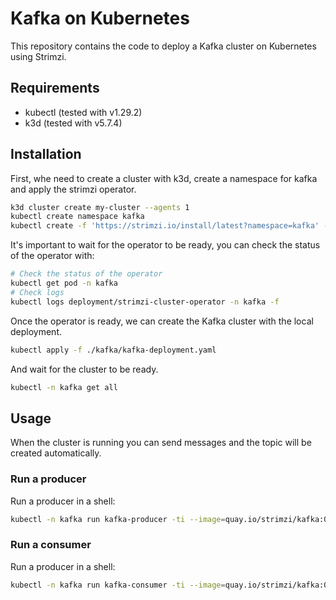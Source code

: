 # Kafka on Kubernetes

This repository contains the code to deploy a Kafka cluster on Kubernetes using Strimzi.

## Requirements

- kubectl (tested with v1.29.2)
- k3d (tested with v5.7.4)

## Installation

First, whe need to create a cluster with k3d, create a namespace for kafka and apply the strimzi operator.

```bash
k3d cluster create my-cluster --agents 1
kubectl create namespace kafka
kubectl create -f 'https://strimzi.io/install/latest?namespace=kafka' -n kafka
```

It's important to wait for the operator to be ready, you can check the status of the operator with:

```bash
# Check the status of the operator
kubectl get pod -n kafka
# Check logs
kubectl logs deployment/strimzi-cluster-operator -n kafka -f
```

Once the operator is ready, we can create the Kafka cluster with the local deployment.

```bash
kubectl apply -f ./kafka/kafka-deployment.yaml
```

And wait for the cluster to be ready.

```bash
kubectl -n kafka get all
```

## Usage

When the cluster is running you can send messages and the topic will be created automatically.

### Run a producer

Run a producer in a shell:

```bash
kubectl -n kafka run kafka-producer -ti --image=quay.io/strimzi/kafka:0.44.0-kafka-3.8.0 --rm=true --restart=Never -- bin/kafka-console-producer.sh --bootstrap-server my-cluster-kafka-bootstrap:9092 --topic my-topic
```

### Run a consumer

Run a producer in a shell:

```bash
kubectl -n kafka run kafka-consumer -ti --image=quay.io/strimzi/kafka:0.44.0-kafka-3.8.0 --rm=true --restart=Never -- bin/kafka-console-consumer.sh --bootstrap-server my-cluster-kafka-bootstrap:9092 --topic my-topic --from-beginning
```
